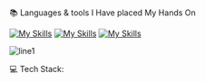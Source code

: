 

📚 Languages & tools I Have placed My Hands On

[![My Skills](https://skillicons.dev/icons?i=unreal,blender,unity,ableton,gamemakerstudio&theme=dark)](https://skillicons.dev)
[![My Skills](https://skillicons.dev/icons?i=ubuntu,arduino,androidstudio&theme=dark)](https://skillicons.dev)
[![My Skills](https://skillicons.dev/icons?i=html,py,cpp,css,js,rust,java,c,cs&theme=dark)](https://skillicons.dev)


![line1](https://github.com/user-attachments/assets/529018e1-aa0f-428e-bf3d-909a0fe40417)

💻 Tech Stack:


